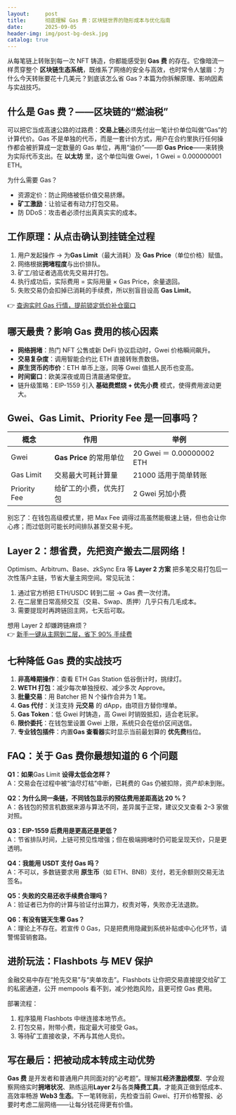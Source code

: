 ```yaml
---
layout:     post
title:      彻底理解 Gas 费：区块链世界的隐形成本与优化指南
date:       2025-09-05
header-img: img/post-bg-desk.jpg
catalog: true
---
```


从每笔链上转账到每一次 NFT 铸造，你都能感受到 **Gas 费** 的存在。它像暗流一样贯穿整个 **区块链生态系统**，既维系了网络的安全与高效，也时常令人皱眉：为什么今天转账要花十几美元？到底该怎么省 Gas？本篇为你拆解原理、影响因素与实战技巧。

## 什么是 Gas 费？——区块链的“燃油税”

可以把它当成高速公路的过路费：**交易上链**必须先付出一笔计价单位叫做“Gas”的计算代价。Gas 不是单独的代币，而是一套计价方式，用户在合约里执行任何操作都会被折算成一定数量的 Gas 单位，再用“油价”——即 **Gas Price**——来转换为实际代币支出。在 **以太坊** 里，这个单位叫做 Gwei，1 Gwei = 0.000000001 ETH。

为什么需要 Gas？

- 资源定价：防止网络被低价值交易挤爆。  
- **矿工激励**：让验证者有动力打包交易。  
- 防 DDoS：攻击者必须付出真真实实的成本。  

## 工作原理：从点击确认到挂链全过程

1. 用户发起操作 → 为**Gas Limit**（最大消耗）及 **Gas Price**（单位价格）赋值。  
2. 网络根据**拥堵程度**与出价排队。  
3. 矿工/验证者选高优先交易并打包。  
4. 执行成功后，实际费用 = 实际用量 × Gas Price，余量退回。  
5. 失败交易仍会扣掉已消耗的手续费，所以别盲目设高 **Gas Limit**。

👉 [查询实时 Gas 行情，提前锁定低价补仓窗口](https://okxdog.com/)

## 哪天最贵？影响 Gas 费用的核心因素

- **网络拥堵**：热门 NFT 公售或新 DeFi 协议启动时，Gwei 价格瞬间飙升。  
- **交易复杂度**：调用智能合约比 ETH 直接转账贵数倍。  
- **原生货币的市价**：ETH 单币上涨，同等 Gwei 值抵人民币也变高。  
- **时间窗口**：欧美深夜或周日清晨通常便宜。  
- 链升级策略：EIP-1559 引入 **基础费燃烧 + 优先小费** 模式，使得费用波动更大。

## Gwei、Gas Limit、Priority Fee 是一回事吗？

| 概念        | 作用                          | 举例                |
|-------------|-------------------------------|---------------------|
| Gwei        | **Gas Price** 的常用单位        | 20 Gwei ＝ 0.00000002 ETH |
| Gas Limit   | 交易最大可耗计算量              | 21000 适用于简单转账 |
| Priority Fee| 给矿工的小费，优先打包           | 2 Gwei 另加小费     |

别忘了：在钱包高级模式里，把 Max Fee 调得过高虽然能极速上链，但也会让你心疼；而过低则可能长时间排队甚至交易卡死。

## Layer 2：想省费，先把资产搬去二层网络！  

Optimism、Arbitrum、Base、zkSync Era 等 **Layer 2 方案** 把多笔交易打包后一次性落户主链，节省大量主网空间。常见玩法：  

1. 通过官方桥把 ETH/USDC 转到二层 → Gas 费一次付清。  
2. 在二层里日常高频交互（交易、Swap、质押）几乎只有几毛成本。  
3. 需要提现时再跨链回主网，七天后可取。  

想用 Layer 2 却嫌跨链麻烦？  
👉 [新手一键从主网到二层，省下 90% 手续费](https://okxdog.com/)

## 七种降低 Gas 费的实战技巧

1. **非高峰期操作**：查看 ETH Gas Station 低谷倒计时，挑绿灯。  
2. **WETH 打包**：减少每次单独授权、减少多次 Approve。  
3. **批量交易**：用 Batcher 把 N 个操作合并为 1 笔。  
4. **Gas 代付**：关注支持 **元交易** 的 dApp，由项目方替你埋单。  
5. **Gas Token**：低 Gwei 时铸造，高 Gwei 时销毁抵扣，适合老玩家。  
6. **限价委托**：在钱包里设置 Gwei 上限，系统只会在低价区间送信。  
7. **专业钱包插件**：内置**Gas 查看器**实时显示当前最划算的 **优先费**档位。

## FAQ：关于 Gas 费你最想知道的 6 个问题

**Q1：如果**Gas Limit **设得太低会怎样？**  
A：交易会在过程中被“油尽灯枯”中断，已耗费的 Gas 仍被扣除，资产却未到账。

**Q2：为什么同一条链，**不同钱包显示的预估费用**差距高达 20 %？**  
A：各钱包的预言机数据来源与算法不同，差异属于正常，建议交叉查看 2–3 家做对照。

**Q3：EIP-1559 后费用是更高还是更低？**  
A：节省排队时间，上链可预见性增强；但在极端拥堵时仍可能呈现天价，只是更透明。

**Q4：我能用 USDT 支付 Gas 吗？**  
A：不可以，多数链要求用 **原生币**（如 ETH、BNB）支付，若无余额则交易无法签名。

**Q5：失败的交易还收手续费合理吗？**  
A：验证者已为你的计算与验证付出算力，权责对等，失败亦无法退款。

**Q6：有没有链天生零 Gas？**  
A：理论上不存在。若宣传 0 Gas，只是把费用隐藏到系统补贴或中心化环节，请警惕营销套路。

## 进阶玩法：Flashbots 与 MEV 保护

金融交易中存在“抢先交易”与“夹单攻击”。Flashbots 让你把交易直接提交给矿工的私密通道，公开 mempools 看不到，减少抢跑风险，且更可控 Gas 费用。

部署流程：

1. 程序猿用 Flashbots 中继连接本地节点。  
2. 打包交易，附带小费，指定最大可接受 Gas。  
3. 等待矿工直接收录，不再与其他人竞价。  

## 写在最后：把被动成本转成主动优势

**Gas 费** 是开发者和普通用户共同面对的“必考题”。理解其**经济激励模型**、学会观察网络实时**拥堵状况**、熟练运用**Layer 2**与各类**降费工具**，才能真正做到低成本、高效率畅游 **Web3 生态**。下一笔转账前，先检查当前 Gwei、打开价格警报、必要时考虑二层网络——让每分钱花得更有价值。